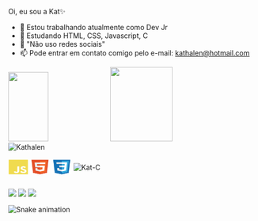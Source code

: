 Oi, eu sou a Kat✨

- 🔭 Estou trabalhando atualmente como Dev Jr
- 🌱 Estudando HTML, CSS, Javascript, C
-  🎈 "Não uso redes sociais"
- 📫 Pode entrar em contato comigo pelo e-mail: kathalen@hotmail.com


<div>
  <img height = "140em" width="40%" src = "https://github-readme-stats.vercel.app/api?username=Kathalen&show_icons=true&theme=omni&include_all_commits=true&count_private=true" />
  <img height = "150em" width="50%" 
       src ="https://github-readme-stats.vercel.app/api/top-langs/?username=Kathalen&layout=compact&langs_count=16&theme=omni" />
</div>
<div>
  <img src = "https://komarev.com/ghpvc/?username=Kathalen&color=red" alt = "Kathalen" /> 
</div>
  <div style="display: inline_block"><br>
  <img align="center" alt="Kat-Js" height="30" width="40" src="https://raw.githubusercontent.com/devicons/devicon/master/icons/javascript/javascript-plain.svg">
  <img align="center" alt="Kat-HTML" height="30" width="40" src="https://raw.githubusercontent.com/devicons/devicon/master/icons/html5/html5-original.svg">
  <img align="center" alt="Kat-CSS" height="30" width="40" src="https://raw.githubusercontent.com/devicons/devicon/master/icons/css3/css3-original.svg">
  <img align="center" alt="Kat-C" height="30" width="40" src="https://cdn.jsdelivr.net/gh/devicons/devicon/icons/c/c-original.svg" > </div>
  
 ##
     
 <div> 
  <a href = "mailto:kathalen@hotmail.com"><img src="https://img.shields.io/badge/-Gmail-%23333?style=for-the-badge&logo=gmail&logoColor=red" target="_blank"></a>
  <a href="https://www.linkedin.com/in/kathalen-ritieli-88a945213/" target="_blank"><img src="https://img.shields.io/badge/-LinkedIn-%230077B5?style=for-the-badge&logo=linkedin&logoColor=white" target="_blank"></a> 
   <a href="https://open.spotify.com/user/petroveska" target="_blank"><img src="https://img.shields.io/badge/Spotify-1ED760?&style=for-the-badge&logo=spotify&logoColor=white" target="_blank"></a> 
   
![Snake animation](https://github.com/kathalen/kathalen/blob/output/github-contribution-grid-snake.svg)
   
</div>
